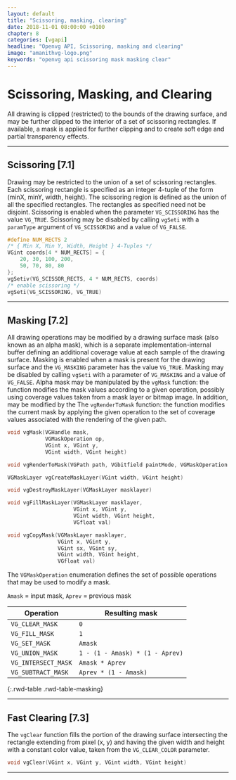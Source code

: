 ```yaml
---
layout: default
title: "Scissoring, masking, clearing"
date: 2018-11-01 08:00:00 +0100
chapter: 8
categories: [vgapi]
headline: "Openvg API, Scissoring, masking and clearing"
image: "amanithvg-logo.png"
keywords: "openvg api scissoring mask masking clear"
---
```


# Scissoring, Masking, and Clearing

All drawing is clipped (restricted) to the bounds of the drawing surface, and may be further clipped to the interior of a set of scissoring rectangles. If available, a mask is applied for further clipping and to create soft edge and partial transparency effects.

---

## Scissoring [7.1]

Drawing may be restricted to the union of a set of scissoring rectangles. Each scissoring rectangle is specified as an integer 4-tuple of the form (minX, minY, width, height). The scissoring region is defined as the union of all the specified rectangles. The rectangles as specified need not be disjoint.
Scissoring is enabled when the parameter `VG_SCISSORING` has the value `VG_TRUE`. Scissoring may be disabled by calling `vgSeti` with a `paramType` argument of `VG_SCISSORING` and a value of `VG_FALSE`.

```c
#define NUM_RECTS 2
/* { Min X, Min Y, Width, Height } 4-Tuples */
VGint coords[4 * NUM_RECTS] = {
    20, 30, 100, 200,
    50, 70, 80, 80
};
vgSetiv(VG_SCISSOR_RECTS, 4 * NUM_RECTS, coords)
/* enable scissoring */
vgSeti(VG_SCISSORING, VG_TRUE)
```

---

## Masking [7.2]

All drawing operations may be modified by a drawing surface mask (also known as an alpha mask), which is a separate implementation-internal buffer defining an additional coverage value at each sample of the drawing surface. Masking is enabled when a mask is present for the drawing surface and the `VG_MASKING` parameter has the value `VG_TRUE`.
Masking may be disabled by calling `vgSeti` with a parameter of `VG_MASKING` and a value of `VG_FALSE`. Alpha mask may be manipulated by the `vgMask` function: the function modifies the mask values according to a given operation, possibly using coverage values taken from a mask layer or bitmap image. In addition, may be modified by the The `vgRenderToMask` function: the function modifies the current mask by applying the given operation to the set of coverage values associated with the rendering of the given path.

```c
void vgMask(VGHandle mask,
            VGMaskOperation op, 
            VGint x, VGint y,
            VGint width, VGint height)
```
```c
void vgRenderToMask(VGPath path, VGbitfield paintMode, VGMaskOperation op)
```
```c
VGMaskLayer vgCreateMaskLayer(VGint width, VGint height)
```
```c
void vgDestroyMaskLayer(VGMaskLayer masklayer)
```
```c
void vgFillMaskLayer(VGMaskLayer masklayer,
                     VGint x, VGint y,
                     VGint width, VGint height,
                     VGfloat val)
```
```c
void vgCopyMask(VGMaskLayer masklayer,
                VGint x, VGint y, 
                VGint sx, VGint sy, 
                VGint width, VGint height, 
                VGfloat val)
```

The `VGMaskOperation` enumeration defines the set of possible operations that may be used to modify a mask.

`Amask` = input mask, `Aprev` = previous mask

| Operation | Resulting mask |
| --------- | -------------- |
| `VG_CLEAR_MASK` | `0` |
| `VG_FILL_MASK` | `1` |
| `VG_SET_MASK` | `Amask` |
| `VG_UNION_MASK` | `1 - (1 - Amask) * (1 - Aprev)` |
| `VG_INTERSECT_MASK` | `Amask * Aprev` |
| `VG_SUBTRACT_MASK` | `Aprev * (1 - Amask)` |
{:.rwd-table .rwd-table-masking}

---

## Fast Clearing [7.3]

The `vgClear` function fills the portion of the drawing surface intersecting the rectangle extending from pixel (x, y) and having the given width and height with a constant color value, taken from the `VG_CLEAR_COLOR` parameter.

```c
void vgClear(VGint x, VGint y, VGint width, VGint height)
```

---

